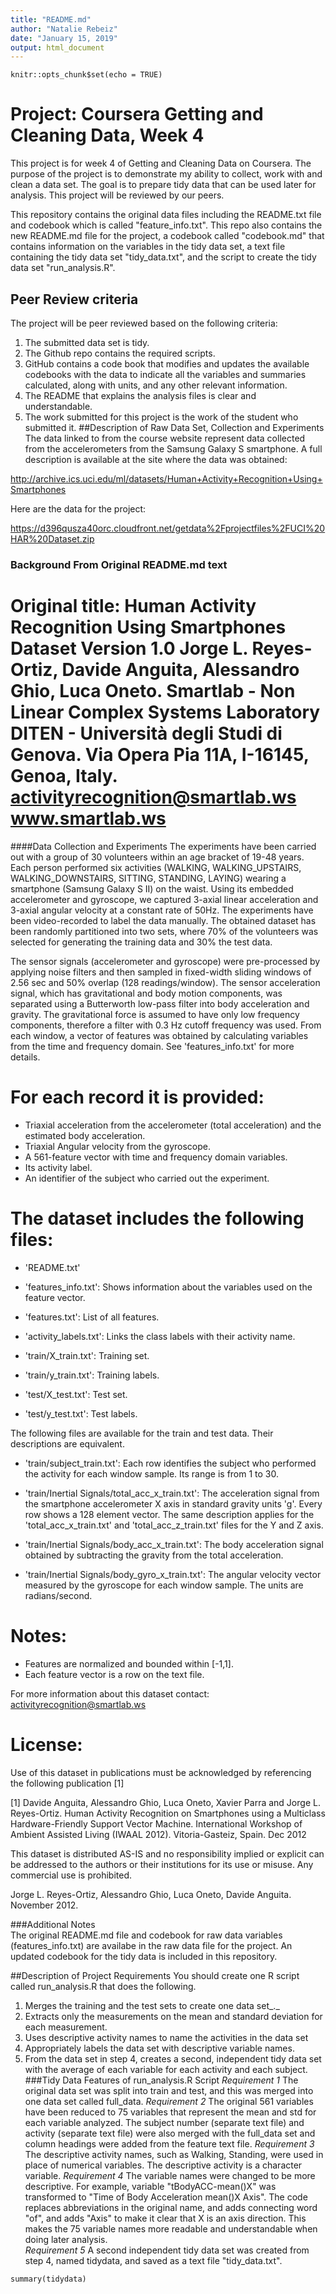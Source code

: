 ```yaml
---
title: "README.md"
author: "Natalie Rebeiz"
date: "January 15, 2019"
output: html_document
---
```


```{r setup, include=FALSE}
knitr::opts_chunk$set(echo = TRUE)
```

# Project: Coursera Getting and Cleaning Data, Week 4
This project is for week 4 of Getting and Cleaning Data on Coursera. The purpose of the project is to demonstrate my ability to collect, work with and clean a data set. The goal is to prepare tidy data that can be used later for analysis. This project will be reviewed by our peers. 

This repository contains the original data files including the README.txt file and codebook which is called "feature_info.txt".  This repo also contains the new README.md file for the project, a codebook called "codebook.md" that contains information on the variables in the tidy data set, a text file containing the tidy data set "tidy_data.txt", and the script to create the tidy data set "run_analysis.R".


## Peer Review criteria
The project will be peer reviewed based on the following criteria:
1. The submitted data set is tidy.
2. The Github repo contains the required scripts.
3. GitHub contains a code book that modifies and updates the available     codebooks with the data to indicate all the variables and summaries calculated, along with units, and any other relevant information.
4. The README that explains the analysis files is clear and understandable.
5. The work submitted for this project is the work of the student who submitted it.
##Description of Raw Data Set, Collection and Experiments
The data linked to from the course website represent data collected from the accelerometers from the Samsung Galaxy S smartphone. A full description is available at the site where the data was obtained:

<http://archive.ics.uci.edu/ml/datasets/Human+Activity+Recognition+Using+Smartphones>

Here are the data for the project:

<https://d396qusza40orc.cloudfront.net/getdata%2Fprojectfiles%2FUCI%20HAR%20Dataset.zip>
### Background From Original README.md text
Original title: Human Activity Recognition Using Smartphones Dataset
                Version 1.0
Jorge L. Reyes-Ortiz, Davide Anguita, Alessandro Ghio, Luca Oneto.
Smartlab - Non Linear Complex Systems Laboratory
DITEN - Università degli Studi di Genova.
Via Opera Pia 11A, I-16145, Genoa, Italy.
activityrecognition@smartlab.ws
www.smartlab.ws
==================================================================
####Data Collection and Experiments
The experiments have been carried out with a group of 30 volunteers within an age bracket of 19-48 years. Each person performed six activities (WALKING, WALKING_UPSTAIRS, WALKING_DOWNSTAIRS, SITTING, STANDING, LAYING) wearing a smartphone (Samsung Galaxy S II) on the waist. Using its embedded accelerometer and gyroscope, we captured 3-axial linear acceleration and 3-axial angular velocity at a constant rate of 50Hz. The experiments have been video-recorded to label the data manually. The obtained dataset has been randomly partitioned into two sets, where 70% of the volunteers was selected for generating the training data and 30% the test data. 

The sensor signals (accelerometer and gyroscope) were pre-processed by applying noise filters and then sampled in fixed-width sliding windows of 2.56 sec and 50% overlap (128 readings/window). The sensor acceleration signal, which has gravitational and body motion components, was separated using a Butterworth low-pass filter into body acceleration and gravity. The gravitational force is assumed to have only low frequency components, therefore a filter with 0.3 Hz cutoff frequency was used. From each window, a vector of features was obtained by calculating variables from the time and frequency domain. See 'features_info.txt' for more details. 

For each record it is provided:
======================================

- Triaxial acceleration from the accelerometer (total acceleration) and the estimated body acceleration.
- Triaxial Angular velocity from the gyroscope. 
- A 561-feature vector with time and frequency domain variables. 
- Its activity label. 
- An identifier of the subject who carried out the experiment.

The dataset includes the following files:
=========================================

- 'README.txt'

- 'features_info.txt': Shows information about the variables used on the feature vector.

- 'features.txt': List of all features.

- 'activity_labels.txt': Links the class labels with their activity name.

- 'train/X_train.txt': Training set.

- 'train/y_train.txt': Training labels.

- 'test/X_test.txt': Test set.

- 'test/y_test.txt': Test labels.

The following files are available for the train and test data. Their descriptions are equivalent. 

- 'train/subject_train.txt': Each row identifies the subject who performed the activity for each window sample. Its range is from 1 to 30. 

- 'train/Inertial Signals/total_acc_x_train.txt': The acceleration signal from the smartphone accelerometer X axis in standard gravity units 'g'. Every row shows a 128 element vector. The same description applies for the 'total_acc_x_train.txt' and 'total_acc_z_train.txt' files for the Y and Z axis. 

- 'train/Inertial Signals/body_acc_x_train.txt': The body acceleration signal obtained by subtracting the gravity from the total acceleration. 

- 'train/Inertial Signals/body_gyro_x_train.txt': The angular velocity vector measured by the gyroscope for each window sample. The units are radians/second. 

Notes: 
======
- Features are normalized and bounded within [-1,1].
- Each feature vector is a row on the text file.

For more information about this dataset contact: activityrecognition@smartlab.ws

License:
========
Use of this dataset in publications must be acknowledged by referencing the following publication [1] 

[1] Davide Anguita, Alessandro Ghio, Luca Oneto, Xavier Parra and Jorge L. Reyes-Ortiz. Human Activity Recognition on Smartphones using a Multiclass Hardware-Friendly Support Vector Machine. International Workshop of Ambient Assisted Living (IWAAL 2012). Vitoria-Gasteiz, Spain. Dec 2012

This dataset is distributed AS-IS and no responsibility implied or explicit can be addressed to the authors or their institutions for its use or misuse. Any commercial use is prohibited.

Jorge L. Reyes-Ortiz, Alessandro Ghio, Luca Oneto, Davide Anguita. November 2012.

###Additional Notes              
The original README.md file and codebook for raw data variables (features_info.txt) are availabe in the raw data file for the project. An updated codebook for the tidy data is included in this repository. 


##Description of Project Requirements
You should create one R script called run_analysis.R that does the following.

1. Merges the training and the test sets to create one data set_._
2. Extracts only the measurements on the mean and standard deviation for each      measurement.
3. Uses descriptive activity names to name the activities in the data set
4. Appropriately labels the data set with descriptive variable names.
5. From the data set in step 4, creates a second, independent tidy data set       with the average of each variable for each activity and each subject.
###Tidy Data Features of run_analysis.R Script
*Requirement 1* The original data set was split into train and test, and this was merged into one data set called full_data. 
*Requirement 2* The original 561 variables have been reduced to 75 variables that represent the mean and std for each variable analyzed. The subject number (separate text file) and activity (separate text file) were also merged with the full_data set and column headings were added from the feature text file. *Requirement 3* The descriptive activity names, such as Walking, Standing, were used in place of numerical variables. The descriptive activity is a character variable. 
*Requirement 4* The variable names were changed to be more descriptive. For example, variable "tBodyACC-mean()X" was transformed to "Time of Body Acceleration mean()X Axis". The code replaces abbreviations in the original name, and adds connecting word "of", and adds "Axis" to make it clear that X is an axis direction. This makes the 75 variable names more readable and understandable when doing later analysis.  
*Requirement 5* A second independent tidy data set was created from step 4,  named tidydata, and saved as a text file "tidy_data.txt".




```{tidydata <-read.table(file="tidy_data.txt", header = TRUE)}
summary(tidydata)
```

